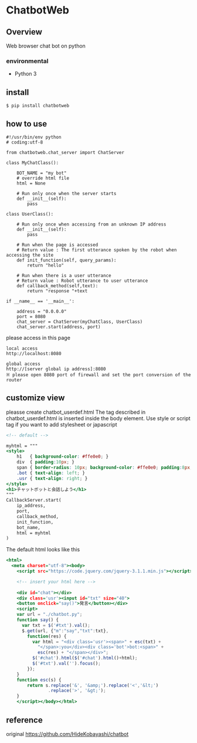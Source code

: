 # ChatbotWeb

## Overview
Web browser chat bot on python

### environmental

 - Python 3

## install

```
$ pip install chatbotweb
```

## how to use

```
#!/usr/bin/env python
# coding:utf-8

from chatbotweb.chat_server import ChatServer

class MyChatClass():

    BOT_NAME = "my bot"
    # override html file
    html = None

    # Run only once when the server starts
    def __init__(self):
        pass

class UserClass():

    # Run only once when accessing from an unknown IP address
    def __init__(self):
        pass

    # Run when the page is accessed
    # Return value : The first utterance spoken by the robot when accessing the site
    def init_function(self, query_params):
        return "hello"

    # Run when there is a user utterance
    # Return value : Robot utterance to user utterance
    def callback_method(self,text):
        return "response "+text

if __name__ == '__main__':

    address = "0.0.0.0"
    port = 8080
    chat_server = ChatServer(myChatClass, UserClass)
    chat_server.start(address, port)
```

please access in this page
```
local access
http://localhost:8080

global access
http://[server global ip address]:8080
※ please open 8080 port of firewall and set the port conversion of the router
```

## customize view

pleasse create chatbot_userdef.html
The tag described in chatbot_userdef.html is inserted inside the body element.
Use style or script tag if you want to add stylesheet or japascript 

```html:default.html
<!-- default -->

myhtml = """
<style>
    h1   { background-color: #ffe0e0; }
    div  { padding:10px; }
    span { border-radius: 10px; background-color: #ffe0e0; padding:8px; }
    .bot { text-align: left; }
    .usr { text-align: right; }
</style>
<h1>チャットボットと会話しよう</h1>
"""
CallbackServer.start(
    ip_address,
    port, 
    callback_method, 
    init_function, 
    bot_name, 
    html = myhtml
)
```

The default html looks like this
```html:base.html
<html>
  <meta charset="utf-8"><body>
    <script src="https://code.jquery.com/jquery-3.1.1.min.js"></script>

    <!-- insert your html here -->
    
    <div id="chat"></div>
    <div class='usr'><input id="txt" size="40">
    <button onclick="say()">発言</button></div>
    <script>
    var url = "./chatbot.py";
    function say() {
      var txt = $('#txt').val();
      $.get(url, {"m":"say","txt":txt},
        function(res) {
          var html = "<div class='usr'><span>" + esc(txt) +
            "</span>:you</div><div class='bot'>bot:<span>" + 
            esc(res) + "</span></div>";
          $('#chat').html($('#chat').html()+html);
          $('#txt').val('').focus();
        });
    }
    function esc(s) {
        return s.replace('&', '&amp;').replace('<','&lt;')
                .replace('>', '&gt;');
    }
    </script></body></html>
```


## reference
original https://github.com/HideKobayashi/chatbot